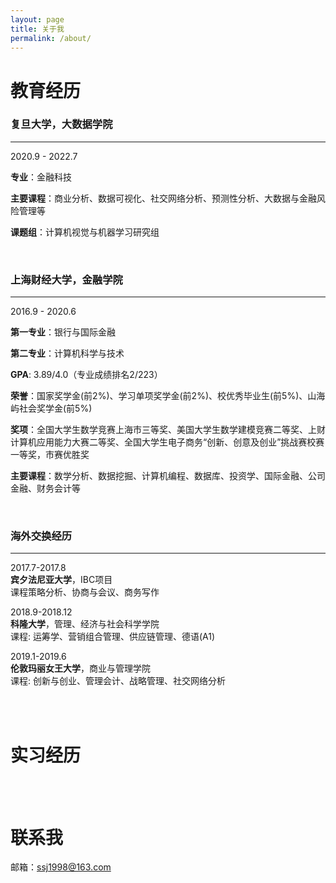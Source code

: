 ```yaml
---
layout: page
title: 关于我
permalink: /about/
---
```



# **教育经历**

### **复旦大学**，大数据学院
---

2020.9 - 2022.7

**专业**：金融科技

**主要课程**：商业分析、数据可视化、社交网络分析、预测性分析、大数据与金融风险管理等

**课题组**：计算机视觉与机器学习研究组


<br/>

### **上海财经大学**，金融学院
---

2016.9 - 2020.6

**第一专业**：银行与国际金融

**第二专业**：计算机科学与技术

**GPA**: 3.89/4.0（专业成绩排名2/223）

**荣誉**：国家奖学金(前2%)、学习单项奖学金(前2%)、校优秀毕业生(前5%)、山海屿社会奖学金(前5%)

**奖项**：全国大学生数学竞赛上海市三等奖、美国大学生数学建模竞赛二等奖、上财计算机应用能力大赛二等奖、全国大学生电子商务“创新、创意及创业”挑战赛校赛一等奖，市赛优胜奖

**主要课程**：数学分析、数据挖掘、计算机编程、数据库、投资学、国际金融、公司金融、财务会计等

<br/>

### **海外交换经历**
---

2017.7-2017.8  
**宾夕法尼亚大学**，IBC项目  
课程策略分析、协商与会议、商务写作

2018.9-2018.12  
**科隆大学**，管理、经济与社会科学学院  
课程: 运筹学、营销组合管理、供应链管理、德语(A1)

2019.1-2019.6  
**伦敦玛丽女王大学**，商业与管理学院  
课程: 创新与创业、管理会计、战略管理、社交网络分析

<br/>
<br/>

# **实习经历**

<br/>
<br/>

# **联系我**

邮箱：[ssj1998@163.com](mailto:1998@163.com)